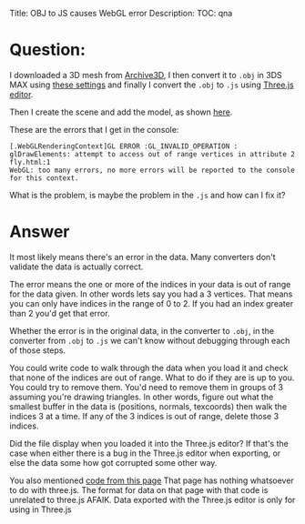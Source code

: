 Title: OBJ to JS causes WebGL error
Description:
TOC: qna

# Question:

I downloaded a 3D mesh from [Archive3D][3], I then convert it to `.obj` in 3DS MAX using [these settings][1] and finally I convert the `.obj` to `.js` using [Three.js editor][4].

Then I create the scene and add the model, as shown [here][2].

These are the errors that I get in the console:

    [.WebGLRenderingContext]GL ERROR :GL_INVALID_OPERATION : glDrawElements: attempt to access out of range vertices in attribute 2 fly.html:1
    WebGL: too many errors, no more errors will be reported to the console for this context. 

What is the problem, is maybe the problem in the `.js` and how can I fix it?

 [1]: http://docs.autodesk.com/3DSMAX/16/ENU/3ds-Max-Help/index.html?url=files/GUID-437051A1-983B-4B6A-80C4-D2FA43B7393D.htm,topicNumber=d30e125388
 [2]: http://learningwebgl.com/blog/?p=1658
 [3]: http://archive3d.net/
 [4]: http://mrdoob.github.io/three.js/editor/

# Answer

It most likely means there's an error in the data. Many converters don't validate the data is actually correct. 

The error means the one or more of the indices in your data is out of range for the data given. In other words lets say you had a 3 vertices. That means you can only have indices in the range of 0 to 2. If you had an index greater than 2 you'd get that error. 

Whether the error is in the original data, in the converter to `.obj`, in the converter from `.obj` to `.js` we can't know without debugging through each of those steps. 

You could write code to walk through the data when you load it and check that none of the indices are out of range. What to do if they are is up to you. You could try to remove them. You'd need to remove them in groups of 3 assuming you're drawing triangles. In other words, figure out what the smallest buffer in the data is (positions, normals, texcoords) then walk the indices 3 at a time. If any of the 3 indices is out of range, delete those 3 indices.

Did the file display when you loaded it into the Three.js editor? If that's the case when either there is a bug in the Three.js editor when exporting, or else the data some how got corrupted some other way.

You also mentioned [code from this page](http://learningwebgl.com/blog/?p=1658) That page has nothing whatsoever to do with three.js. The format for data on that page with that code is unrelated to three.js AFAIK. Data exported with the Three.js editor is only for using in Three.js
